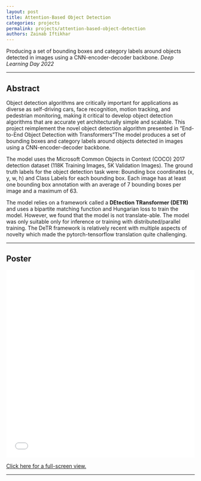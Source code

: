 ```yaml
---
layout: post
title: Attention-Based Object Detection
categories: projects
permalink: projects/attention-based-object-detection
authors: Zainab Iftikhar
---
```

    
<p> Producing a set of bounding boxes and category labels around objects detected in images using a CNN-encoder-decoder backbone.
<em> Deep Learning Day 2022 </em></p>

----

## Abstract

<p> Object detection algorithms are critically important for applications as diverse as self-driving cars, face recognition, motion tracking, and pedestrian monitoring, making it critical to develop object detection algorithms that are accurate yet architecturally simple
and scalable. This project reimplement the novel object detection algorithm presented in “End-to-End Object Detection with Transformers”The model produces a set of bounding boxes and category labels around objects detected in images using a CNN-encoder-decoder backbone. </p>

<p> The model uses the Microsoft Common Objects in Context (COCO) 2017 detection dataset (118K Training Images, 5K Validation Images). The ground truth labels for the object detection task were: Bounding box coordinates (x, y, w, h) and Class Labels for each bounding box. Each image has at least one bounding box annotation with an average of 7 bounding boxes per image and a maximum of 63.</p>

<p>The model relies on a framework called a <b> DEtection TRansformer (DETR) </b> and uses a bipartite matching function and Hungarian loss to train the model. However, we found that the model is not translate-able. The model was only suitable only for inference or training with distributed/parallel training. The DeTR framework is relatively recent with multiple aspects of novelty which made the pytorch-tensorflow translation quite challenging.</p>

----

## Poster

<embed src="/assets/projects/dl_object_detection.pdf" type="application/pdf" width="100%" height="500px" />


[Click here for a full-screen view.](/assets/projects/dl_object_detection.pdf)

---
